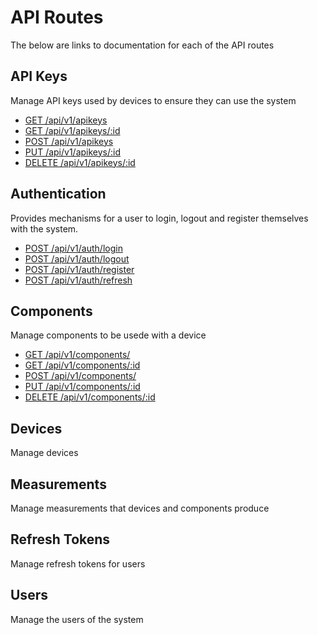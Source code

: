 # API Routes

The below are links to documentation for each of the API routes

## API Keys

Manage API keys used by devices to ensure they can use the system 

* [GET /api/v1/apikeys](./API/APIKEYS/LISTALL.md)
* [GET /api/v1/apikeys/:id](./API/APIKEYS/LISTONE.md)
* [POST /api/v1/apikeys](./API/APIKEYS/CREATE.md)
* [PUT /api/v1/apikeys/:id](./API/APIKEYS/UPDATE.md)
* [DELETE /api/v1/apikeys/:id](./API/APIKEYS/DELETE.md)


## Authentication

Provides mechanisms for a user to login, logout and register themselves with the system.

* [POST /api/v1/auth/login](./API/AUTH/LOGIN.md)
* [POST /api/v1/auth/logout](./API/AUTH/LOGOUT.md)
* [POST /api/v1/auth/register](./API/AUTH/REGISTER.md)
* [POST /api/v1/auth/refresh](./API/AUTH/REFRESH.md)

## Components

Manage components to be usede with a device

* [GET /api/v1/components/](./API/COMPONENTS/LISTALL.md)
* [GET /api/v1/components/:id](./API/COMPONENTS/LISTONE.md)
* [POST /api/v1/components/](./API/COMPONENTS/CREATE.md)
* [PUT /api/v1/components/:id](./API/COMPONENTS/UPDATE.md)
* [DELETE /api/v1/components/:id](./API/COMPONENTS/REMOVE.md)

## Devices

Manage devices

## Measurements

Manage measurements that devices and components produce

## Refresh Tokens

Manage refresh tokens for users

## Users

Manage the users of the system